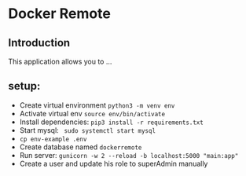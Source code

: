 # Docker Remote 

## Introduction

This application allows you to ...

## setup:
* Create virtual environment `python3 -m venv env`
* Activate virtual env `source env/bin/activate`
* Install dependencies: `pip3 install -r requirements.txt`
* Start mysql: ` sudo systemctl start mysql`
* `cp env-example .env`
* Create database named `dockerremote`
* Run server: `gunicorn -w 2 --reload -b localhost:5000 "main:app"`
* Create a user and update his role to superAdmin manually